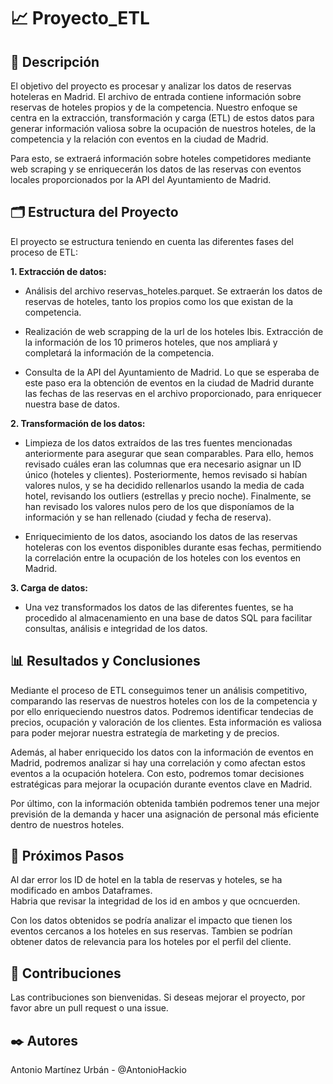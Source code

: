# 📈 Proyecto_ETL

## 📖 Descripción

El objetivo del proyecto es procesar y analizar los datos de reservas hoteleras en Madrid. El archivo de entrada contiene información sobre reservas de hoteles propios y de la competencia. Nuestro enfoque se centra en la extracción, transformación y carga (ETL) de estos datos para generar información valiosa sobre la ocupación de nuestros hoteles, de la competencia y la relación con eventos en la ciudad de Madrid.

Para esto, se extraerá información sobre hoteles competidores mediante web scraping y se enriquecerán los datos de las reservas con eventos locales proporcionados por la API del Ayuntamiento de Madrid.

## 🗂️ Estructura del Proyecto

El proyecto se estructura teniendo en cuenta las diferentes fases del proceso de ETL:

**1. Extracción de datos:**
   - Análisis del archivo reservas_hoteles.parquet.
Se extraerán los datos de reservas de hoteles, tanto los propios como los que existan de la competencia.

  - Realización de web scrapping de la url de  los hoteles Ibis.
Extracción de la información de los 10 primeros hoteles, que nos ampliará y completará la información de la competencia.

  - Consulta de  la API del Ayuntamiento de Madrid.
Lo que se esperaba de este paso era la obtención de eventos en la ciudad de Madrid durante las fechas de las reservas en el archivo proporcionado, para enriquecer nuestra base de datos.

**2. Transformación de los datos:**
  - Limpieza de los datos extraídos de las tres fuentes mencionadas anteriormente para asegurar que sean comparables.
Para ello, hemos revisado cuáles eran las columnas que era necesario asignar un ID único (hoteles y clientes).
Posteriormente, hemos revisado si  habían valores nulos, y se ha decidido rellenarlos usando la media de cada hotel, revisando los outliers (estrellas y precio noche).
Finalmente, se han revisado los valores nulos pero de los que disponíamos de la información y se han rellenado (ciudad y fecha de reserva).

  - Enriquecimiento de los datos, asociando los datos de las reservas hoteleras con los eventos disponibles durante esas fechas, permitiendo la correlación entre la ocupación de los hoteles con los eventos en Madrid.

**3. Carga de datos:**
   - Una vez transformados los datos de las diferentes fuentes, se ha procedido al almacenamiento en una base de datos SQL para facilitar consultas, análisis e integridad de los datos.

## 📊 Resultados y Conclusiones

Mediante el proceso de ETL conseguimos tener un análisis competitivo, comparando las reservas de nuestros hoteles con los de la competencia y por ello enriqueciendo nuestros datos. Podremos identificar tendecias de precios, ocupación y valoración de los clientes. Esta información es valiosa para poder mejorar nuestra estrategía de marketing y de precios.

Además, al haber enriquecido los datos con la información de eventos en Madrid, podremos analizar si hay una correlación y como afectan estos eventos a la ocupación hotelera. Con esto, podremos tomar decisiones estratégicas para mejorar la ocupación durante eventos clave en Madrid.

Por último, con la información obtenida también podremos tener una mejor previsión de la demanda y hacer una asignación de personal más eficiente dentro de nuestros hoteles.


## 🔄 Próximos Pasos

Al dar error los ID de hotel en la tabla de reservas y hoteles, se ha modificado en ambos Dataframes.  
Habria que revisar la integridad de los id en ambos y que ocncuerden.

Con los datos obtenidos se podría analizar el impacto que tienen los eventos cercanos a los hoteles en sus reservas.
Tambien se podrían obtener datos de relevancia para los hoteles por el perfil del cliente.



## 🤝 Contribuciones
Las contribuciones son bienvenidas. Si deseas mejorar el proyecto, por favor abre un pull request o una issue.

## ✒️ Autores
Antonio Martínez Urbán - @AntonioHackio